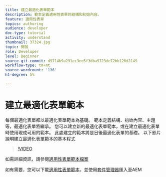 ```yaml
---
title: 建立最適化表單範本
description: 範本定義適用性表單的結構和初始內容。
feature: 適用性表單
topics: authoring
audience: developer
doc-type: tutorial
activity: understand
thumbnail: 37324.jpg
topic: 開發
role: Developer
level: Beginner
source-git-commit: d9714b9a291ec3ee5f3dba9723de72bb120d2149
workflow-type: tm+mt
source-wordcount: '136'
ht-degree: 5%

---
```



# 建立最適化表單範本

每個最適化表單都以最適化表單範本為基礎。 範本定義結構、初始內容、主題等，最適化表單將繼承。 您可以建立新的最適化表單範本，或在建立最適化表單時使用現成可用的範本。
此處建立的範本將是日後最適化表單的基礎。
以下影片說明建立最適化表單範本的基本程式

>[!VIDEO](https://video.tv.adobe.com/v/37324/quality=9)

如需詳細資訊，請參閱[適用性表單範本檔案](https://docs.adobe.com/content/help/en/experience-manager-65/forms/adaptive-forms-advanced-authoring/template-editor.html)

如有需要，您可以下載[適用性表單範本](assets/peak-application-template.zip)，並使用[套件管理器](http://localhost:4502/crx/packmgr/index.jsp)匯入至AEM




